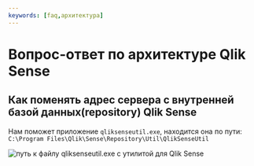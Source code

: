 ```yaml
---
keywords: [faq,архитектура]
---
```

# Вопрос-ответ по архитектуре Qlik Sense

## Как поменять адрес сервера с внутренней базой данных(repository) Qlik Sense

Нам поможет приложение `qliksenseutil.exe`, находится она по пути: `C:\Program Files\Qlik\Sense\Repository\Util\QlikSenseUtil`

![путь к файлу qliksenseutil.exe с утилитой для Qlik Sense](/img/arch/photo_2024-05-21_13-02-16.jpg)

